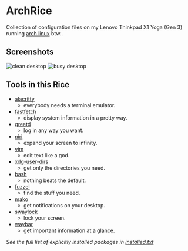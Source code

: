 # ArchRice

Collection of configuration files on my Lenovo Thinkpad X1 Yoga (Gen 3) running [arch linux](https://archlinux.org/) btw..

## Screenshots
![clean desktop](../v1.0.0-s/desktop.png)
![busy desktop](../v1.0.0-s/desktop2.png)

## Tools in this Rice
- [alacritty](configs/alacritty)
    - everybody needs a terminal emulator.
- [fastfetch](configs/fastfetch)
    - display system information in a pretty way.
- [greetd](configs/greetd)
    - log in any way you want.
- [niri](configs/niri)
    - expand your screen to infinity.
- [vim](configs/vim)
    - edit text like a god.
- [xdg-user-dirs](configs/xdg-user-dirs)
    - get only the directories you need.
- [bash](configs/bash)
    - nothing beats the default.
- [fuzzel](configs/fuzzel)
    - find the stuff you need.
- [mako](configs/mako)
    - get notifications on your desktop.
- [swaylock](configs/swaylock)
    - lock your screen.
- [waybar](configs/waybar)
    - get important information at a glance.

*See the full list of explicitly installed packages in
[installed.txt](installed.txt)*
